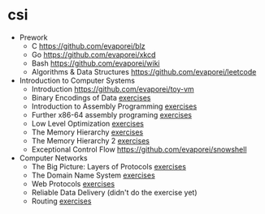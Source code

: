 # csi

- Prework
  - C https://github.com/evaporei/blz
  - Go https://github.com/evaporei/xkcd
  - Bash https://github.com/evaporei/wiki
  - Algorithms & Data Structures https://github.com/evaporei/leetcode
- Introduction to Computer Systems
  - Introduction https://github.com/evaporei/toy-vm
  - Binary Encodings of Data [exercises](./intro-systems/binary)
  - Introduction to Assembly Programming [exercises](./intro-systems/x86-64-programming)
  - Further x86-64 assembly programing [exercises](./intro-systems/further-x86-64)
  - Low Level Optimization [exercises](./intro-systems/optimization)
  - The Memory Hierarchy [exercises](./intro-systems/memory-hierarchy)
  - The Memory Hierarchy 2 [exercises](./intro-systems/memory-hierarchy-2)
  - Exceptional Control Flow https://github.com/evaporei/snowshell
- Computer Networks
  - The Big Picture: Layers of Protocols [exercises](./comp-networks/overview)
  - The Domain Name System [exercises](./comp-networks/dns-client)
  - Web Protocols [exercises](./comp-networks/reverse-proxy)
  - Reliable Data Delivery (didn't do the exercise yet)
  - Routing [exercises](./comp-networks/traceroute)
